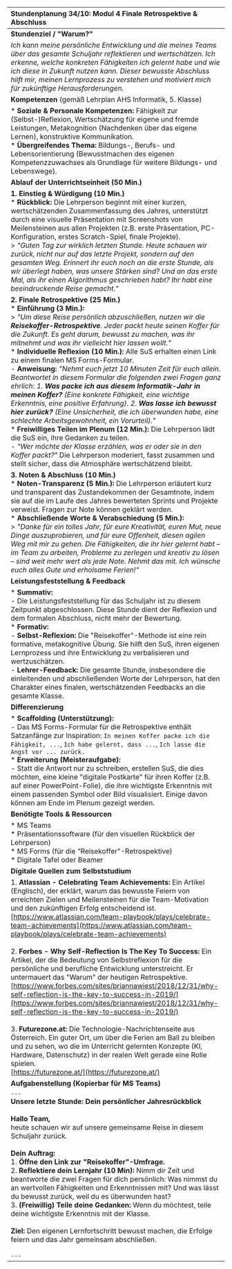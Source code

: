 | Stundenplanung 34/10: Modul 4 Finale Retrospektive & Abschluss |
| :--- |
| **Stundenziel / "Warum?"** |
| *Ich kann meine persönliche Entwicklung und die meines Teams über das gesamte Schuljahr reflektieren und wertschätzen. Ich erkenne, welche konkreten Fähigkeiten ich gelernt habe und wie ich diese in Zukunft nutzen kann. Dieser bewusste Abschluss hilft mir, meinen Lernprozess zu verstehen und motiviert mich für zukünftige Herausforderungen.* |
| **Kompetenzen** (gemäß Lehrplan AHS Informatik, 5. Klasse) |
| *   **Soziale & Personale Kompetenzen:** Fähigkeit zur (Selbst-)Reflexion, Wertschätzung für eigene und fremde Leistungen, Metakognition (Nachdenken über das eigene Lernen), konstruktive Kommunikation. <br> *   **Übergreifendes Thema:** Bildungs-, Berufs- und Lebensorientierung (Bewusstmachen des eigenen Kompetenzzuwachses als Grundlage für weitere Bildungs- und Lebenswege). |
| **Ablauf der Unterrichtseinheit (50 Min.)** |
| **1. Einstieg & Würdigung (10 Min.)** <br> *   **Rückblick:** Die Lehrperson beginnt mit einer kurzen, wertschätzenden Zusammenfassung des Jahres, unterstützt durch eine visuelle Präsentation mit Screenshots von Meilensteinen aus allen Projekten (z.B. erste Präsentation, PC-Konfiguration, erstes Scratch-Spiel, finale Projekte). <br>> *"Guten Tag zur wirklich letzten Stunde. Heute schauen wir zurück, nicht nur auf das letzte Projekt, sondern auf den gesamten Weg. Erinnert ihr euch noch an die erste Stunde, als wir überlegt haben, was unsere Stärken sind? Und an das erste Mal, als ihr einen Algorithmus geschrieben habt? Ihr habt eine beeindruckende Reise gemacht."* |
| **2. Finale Retrospektive (25 Min.)** <br> *   **Einführung (3 Min.):** <br>> *"Um diese Reise persönlich abzuschließen, nutzen wir die **Reisekoffer-Retrospektive**. Jeder packt heute seinen Koffer für die Zukunft. Es geht darum, bewusst zu machen, was ihr mitnehmt und was ihr vielleicht hier lassen wollt."* <br> *   **Individuelle Reflexion (10 Min.):** Alle SuS erhalten einen Link zu einem finalen MS Forms-Formular. <br> - **Anweisung:** *"Nehmt euch jetzt 10 Minuten Zeit für euch allein. Beantwortet in diesem Formular die folgenden zwei Fragen ganz ehrlich: 1. **Was packe ich aus diesem Informatik-Jahr in meinen Koffer?** (Eine konkrete Fähigkeit, eine wichtige Erkenntnis, eine positive Erfahrung). 2. **Was lasse ich bewusst hier zurück?** (Eine Unsicherheit, die ich überwunden habe, eine schlechte Arbeitsgewohnheit, ein Vorurteil)."* <br> *   **Freiwilliges Teilen im Plenum (12 Min.):** Die Lehrperson lädt die SuS ein, ihre Gedanken zu teilen. <br> - *"Wer möchte der Klasse erzählen, was er oder sie in den Koffer packt?"* Die Lehrperson moderiert, fasst zusammen und stellt sicher, dass die Atmosphäre wertschätzend bleibt. |
| **3. Noten & Abschluss (10 Min.)** <br> *   **Noten-Transparenz (5 Min.):** Die Lehrperson erläutert kurz und transparent das Zustandekommen der Gesamtnote, indem sie auf die im Laufe des Jahres bewerteten Sprints und Projekte verweist. Fragen zur Note können geklärt werden. <br> *   **Abschließende Worte & Verabschiedung (5 Min.):** <br>> *"Danke für ein tolles Jahr, für eure Kreativität, euren Mut, neue Dinge auszuprobieren, und für eure Offenheit, diesen agilen Weg mit mir zu gehen. Die Fähigkeiten, die ihr hier gelernt habt – im Team zu arbeiten, Probleme zu zerlegen und kreativ zu lösen – sind weit mehr wert als jede Note. Nehmt das mit. Ich wünsche euch alles Gute und erholsame Ferien!"* |
| **Leistungsfeststellung & Feedback** |
| *   **Summativ:** <br> - Die Leistungsfeststellung für das Schuljahr ist zu diesem Zeitpunkt abgeschlossen. Diese Stunde dient der Reflexion und dem formalen Abschluss, nicht mehr der Bewertung. <br> *   **Formativ:** <br> - **Selbst-Reflexion:** Die "Reisekoffer"-Methode ist eine rein formative, metakognitive Übung. Sie hilft den SuS, ihren eigenen Lernprozess und ihre Entwicklung zu verbalisieren und wertzuschätzen. <br> - **Lehrer-Feedback:** Die gesamte Stunde, insbesondere die einleitenden und abschließenden Worte der Lehrperson, hat den Charakter eines finalen, wertschätzenden Feedbacks an die gesamte Klasse. |
| **Differenzierung** |
| *   **Scaffolding (Unterstützung):** <br> - Das MS Forms-Formular für die Retrospektive enthält Satzanfänge zur Inspiration: `In meinen Koffer packe ich die Fähigkeit, ...`, `Ich habe gelernt, dass ...`, `Ich lasse die Angst vor ... zurück.` <br> *   **Erweiterung (Meisteraufgabe):** <br> - Statt die Antwort nur zu schreiben, erstellen SuS, die dies möchten, eine kleine "digitale Postkarte" für ihren Koffer (z.B. auf einer PowerPoint-Folie), die ihre wichtigste Erkenntnis mit einem passenden Symbol oder Bild visualisiert. Einige davon können am Ende im Plenum gezeigt werden. |
| **Benötigte Tools & Ressourcen** |
| *   MS Teams <br> *   Präsentationssoftware (für den visuellen Rückblick der Lehrperson) <br> *   MS Forms (für die "Reisekoffer"-Retrospektive) <br> *   Digitale Tafel oder Beamer |
| **Digitale Quellen zum Selbststudium** |
| 1. **Atlassian - Celebrating Team Achievements:** Ein Artikel (Englisch), der erklärt, warum das bewusste Feiern von erreichten Zielen und Meilensteinen für die Team-Motivation und den zukünftigen Erfolg entscheidend ist. <br>[https://www.atlassian.com/team-playbook/plays/celebrate-team-achievements](https://www.atlassian.com/team-playbook/plays/celebrate-team-achievements) <br><br> 2. **Forbes - Why Self-Reflection Is The Key To Success:** Ein Artikel, der die Bedeutung von Selbstreflexion für die persönliche und berufliche Entwicklung unterstreicht. Er untermauert das "Warum" der heutigen Retrospektive. <br>[https://www.forbes.com/sites/briannawiest/2018/12/31/why-self-reflection-is-the-key-to-success-in-2019/](https://www.forbes.com/sites/briannawiest/2018/12/31/why-self-reflection-is-the-key-to-success-in-2019/) <br><br> 3. **Futurezone.at:** Die Technologie-Nachrichtenseite aus Österreich. Ein guter Ort, um über die Ferien am Ball zu bleiben und zu sehen, wo die im Unterricht gelernten Konzepte (KI, Hardware, Datenschutz) in der realen Welt gerade eine Rolle spielen. <br>[https://futurezone.at/](https://futurezone.at/) |
| **Aufgabenstellung (Kopierbar für MS Teams)** |
| `---` <br> **Unsere letzte Stunde: Dein persönlicher Jahresrückblick** <br><br> **Hallo Team,** <br> heute schauen wir auf unsere gemeinsame Reise in diesem Schuljahr zurück. <br><br> **Dein Auftrag:** <br> 1. **Öffne den Link zur "Reisekoffer"-Umfrage.** <br> 2. **Reflektiere dein Lernjahr (10 Min):** Nimm dir Zeit und beantworte die zwei Fragen für dich persönlich: Was nimmst du an wertvollen Fähigkeiten und Erkenntnissen mit? Und was lässt du bewusst zurück, weil du es überwunden hast? <br> 3. **(Freiwillig) Teile deine Gedanken:** Wenn du möchtest, teile deine wichtigste Erkenntnis mit der Klasse. <br><br> **Ziel:** Den eigenen Lernfortschritt bewusst machen, die Erfolge feiern und das Jahr gemeinsam abschließen. <br><br> `---` |

